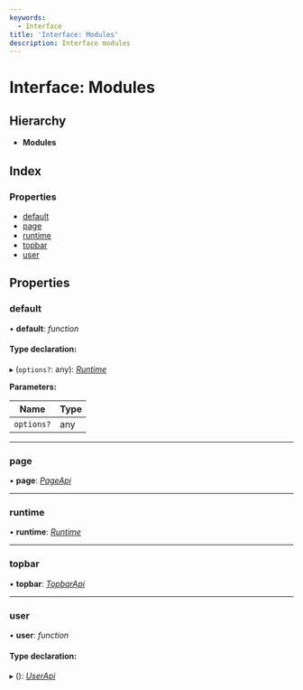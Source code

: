 ```yaml
---
keywords:
  - Interface
title: 'Interface: Modules'
description: Interface modules
---
```


# Interface: Modules

## Hierarchy

* **Modules**

## Index

### Properties

* [default](index.md#default)
* [page](index.md#page)
* [runtime](index.md#runtime)
* [topbar](index.md#topbar)
* [user](index.md#user)

## Properties

###  default

• **default**: *function*

#### Type declaration:

▸ (`options?`: any): *[Runtime](index.runtime.md)*

**Parameters:**

Name | Type |
------ | ------ |
`options?` | any |

___

###  page

• **page**: *[PageApi](page.pageapi.md)*

___


###  runtime

• **runtime**: *[Runtime](index.runtime.md)*

___

###  topbar

• **topbar**: *[TopbarApi](topbar.topbarapi.md)*

___

###  user

• **user**: *function*

#### Type declaration:

▸ (): *[UserApi](user.userapi.md)*

